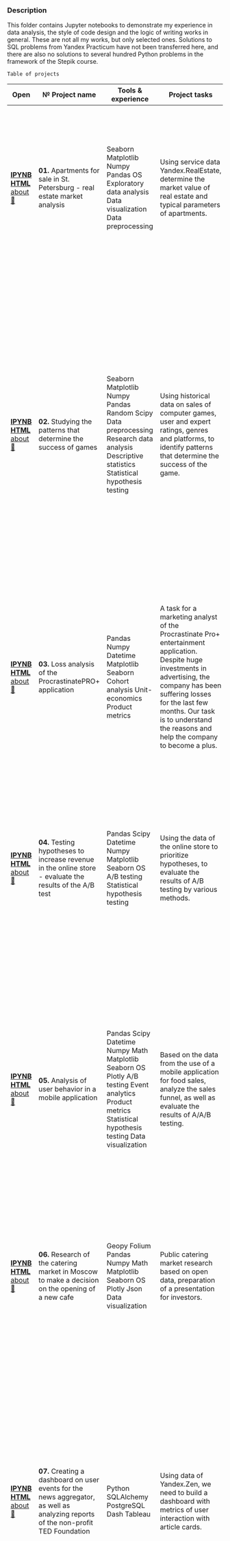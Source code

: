 ### Description
This folder contains Jupyter notebooks to demonstrate my experience in data analysis, the style of code design and the logic of writing works in general. These are not all my works, but only selected ones. Solutions to SQL problems from Yandex Practicum have not been transferred here, and there are also no solutions to several hundred Python problems in the framework of the Stepik course.

	Table of projects	

| Open | № Project name | Tools & experience | Project tasks | Project description |
| ------------ | ------------ | ------------ | ------------ | ------------ |
| [**IPYNB**](01.Apartments_for_sale_in_St.Petersburg_-_real_estate_market_analysis/01.Apartments_for_sale_in_St.Petersburg_-_real_estate_market_analysis.ipynb) [**HTML**](01.Apartments_for_sale_in_St.Petersburg_-_real_estate_market_analysis/01.Apartments_for_sale_in_St.Petersburg_-_real_estate_market_analysis.html) [about:page_facing_up:](01.01.Apartments_for_sale_in_St.Petersburg_-_real_estate_market_analysis/01.about.md) | **01.** Apartments for sale in St. Petersburg - real estate market analysis | Seaborn Matplotlib Numpy Pandas OS Exploratory data analysis Data visualization Data preprocessing | Using service data Yandex.RealEstate, determine the market value of real estate and typical parameters of apartments. | Based on Yandex.RealEstate data market value of various types of real estate objects, typical parameters of apartments, depending on the distance from the center, are determined. Data preprocessing was carried out and new data have been added. Histograms, boxplots, and scatter diagrams were built. |
| [**IPYNB**](02.Изучение_закономерностей,_определяющих_успешность_игр/02.Изучение_закономерностей,_определяющих_успешность_игр.ipynb) [**HTML**](02.Изучение_закономерностей,_определяющих_успешность_игр/02.Изучение_закономерностей,_определяющих_успешность_игр.html) [about:page_facing_up:](02.Изучение_закономерностей,_определяющих_успешность_игр/02.about.md) | **02.** Studying the patterns that determine the success of games | Seaborn Matplotlib Numpy Pandas Random Scipy Data preprocessing Research data analysis Descriptive statistics Statistical hypothesis testing | Using historical data on sales of computer games, user and expert ratings, genres and platforms, to identify patterns that determine the success of the game. | The parameters determining the success of the game in different regions of the world are revealed. Based on that, a report has been prepared for a computer game store to plan its advertising campaigns. Data preprocessing and analysis were carried out. The period for analysis were selected. Portraits of users from each region have been compiled. Hypotheses have been tested: the average user ratings of the Xbox One and PC platforms are the same; the average user ratings of the Action and Sports genres are different. In the analysis, we used the Student's criterion for independent samples. |
| [**IPYNB**](03.Анализ_убытков_приложения_ProcrastinatePRO+/03.Анализ_убытков_приложения_ProcrastinatePRO+.ipynb) [**HTML**](03.Анализ_убытков_приложения_ProcrastinatePRO+/03.Анализ_убытков_приложения_ProcrastinatePRO+.html) [about:page_facing_up:](03.Анализ_убытков_приложения_ProcrastinatePRO+/03.about.md) | **03.** Loss analysis of the ProcrastinatePRO+ application | Pandas Numpy Datetime Matplotlib Seaborn Cohort analysis Unit-economics Product metrics | A task for a marketing analyst of the Procrastinate Pro+ entertainment application. Despite huge investments in advertising, the company has been suffering losses for the last few months. Our task is to understand the reasons and help the company to become a plus. | The data from ProcrastinatePRO+ was analyzed. Various metrics were calculated, cohort analysis was used: LTV, CAC, Retention rate, DAU, WAU, MAU, etc. Previously written metric calculation functions were used. Based on the obtained data, correct conclusions have been drawn. |
| [**IPYNB**](04.Проверка_гипотез_по_увеличению_выручки_в_интернет-магазине_-_оценить_результаты_AB_теста/04.Проверка_гипотез_по_увеличению_выручки_в_интернет-магазине_-_оценить_результаты_AB_теста.ipynb) [**HTML**](04.Проверка_гипотез_по_увеличению_выручки_в_интернет-магазине_-_оценить_результаты_AB_теста/04.Проверка_гипотез_по_увеличению_выручки_в_интернет-магазине_-_оценить_результаты_AB_теста.html) [about:page_facing_up:](04.Проверка_гипотез_по_увеличению_выручки_в_интернет-магазине_-_оценить_результаты_AB_теста/04.about.md) | **04.** Testing hypotheses to increase revenue in the online store - evaluate the results of the A/B test | Pandas Scipy Datetime Numpy Matplotlib Seaborn OS A/B testing Statistical hypothesis testing | Using the data of the online store to prioritize hypotheses, to evaluate the results of A/B testing by various methods. | The prioritization of hypotheses on the ICE and RICE frameworks has been carried out. Then we analyzed the results of the A/B test, plotted cumulative revenue, average receipt, conversions by groups, and then calculated the statistical significance of differences in conversions and average receipts based on raw and purified data. Upon the analysis, we made a decision about the inexpediency of further testing. |
| [**IPYNB**](05.Анализ_пользовательского_поведения_в_мобильном_приложении/05.Анализ_пользовательского_поведения_в_мобильном_приложении.ipynb) [**HTML**](05.Анализ_пользовательского_поведения_в_мобильном_приложении/05.Анализ_пользовательского_поведения_в_мобильном_приложении.html) [about:page_facing_up:](05.Анализ_пользовательского_поведения_в_мобильном_приложении/05.about.md) | **05.** Analysis of user behavior in a mobile application | Pandas Scipy Datetime Numpy Math Matplotlib Seaborn OS Plotly A/B testing Event analytics Product metrics Statistical hypothesis testing Data visualization | Based on the data from the use of a mobile application for food sales, analyze the sales funnel, as well as evaluate the results of A/A/B testing. | In this project I have studied the principles of event analytics. I built a sales funnel, researched the users' purchase route. Analyzed the results of the A/B test for the introduction of new fonts. I compared 2 control groups with each other, made sure that the traffic was divided correctly, and then compared it with the test group, it was revealed that the new font would not significantly affect user behavior. |
| [**IPYNB**](06.Исследования_рынка_общепита_в_Москве_для_принятия_решения_об_открытии_нового_заведения/06.Исследования_рынка_общепита_в_Москве_для_принятия_решения_об_открытии_нового_заведения.ipynb) [**HTML**](06.Исследования_рынка_общепита_в_Москве_для_принятия_решения_об_открытии_нового_заведения/06.Исследования_рынка_общепита_в_Москве_для_принятия_решения_об_открытии_нового_заведения.html) [about:page_facing_up:](06.Исследования_рынка_общепита_в_Москве_для_принятия_решения_об_открытии_нового_заведения/06.about.md) | **06.** Research of the catering market in Moscow to make a decision on the opening of a new cafe | Geopy Folium Pandas Numpy Math Matplotlib Seaborn OS Plotly Json Data visualization| Public catering market research based on open data, preparation of a presentation for investors. | I have investigated the question of whether a cafe where guests are served by robot waiters will be successful and popular for a long time. Based on the results of the analysis, a presentation has been prepared for investors with recommendations. In plotting, I used the seaborn and plotly libraries. |
| [**IPYNB**](07.Дашборды_выполненные_в_Tableau/07.Дашборды_выполненные_в_Tableau.ipynb) [**HTML**](07.Дашборды_выполненные_в_Tableau/07.Дашборды_выполненные_в_Tableau.html) [about:page_facing_up:](07.Дашборды_выполненные_в_Tableau/07.about.md) | **07.** Creating a dashboard on user events for the news aggregator, as well as analyzing reports of the non-profit TED Foundation | Python SQLAlchemy PostgreSQL Dash Tableau | Using data of Yandex.Zen, we need to build a dashboard with metrics of user interaction with article cards. | I partially completed the work on this project on a remote machine in the Yandex.Cloud service. I wrote a pipeline script that allowed me to collect data for a certain time period, and configured its offline operation via crontab. To visualize the collected data, I wrote a basic dashboard script with several filters and ran it on a remote machine. Next on the platform tableau.com the main dashboard was made and a presentation with the resulting graphs was prepared, and later an additional dashboard No. 2 was added. |
| [**IPYNB**](08.Telecom.Finding_inefficient_operators/08.Telecom.Finding_inefficient_operators.ipynb) [**HTML**](08.Telecom.Finding_inefficient_operators/08.Telecom.Finding_inefficient_operators.html) [about:page_facing_up:](08.Telecom.Finding_inefficient_operators/08.about.md) | **08.** Finding inefficient operators in telecom services. | Mathematics & Logics in analysis Stats Matplotlib Numpy Pandas OS | Designing mathematical algorythms to help callcenters find their inefficient (abnormal) operators. | Our customer is a platform «Callme», which supplies different services regarding VoIP (software, internet call channels, hardware etc.), the ultimate clients are the callcenters. Callcenters hire their staff - operators - to make outgoing calls and receive incoming calls from abonents. The customer has a need to learn how to isolate inefficient operators using special algorithms, which in the future can be sold to customers (callcenters) as a new service. We are required to analyze the available data on calls and develop such an algorithm. |
